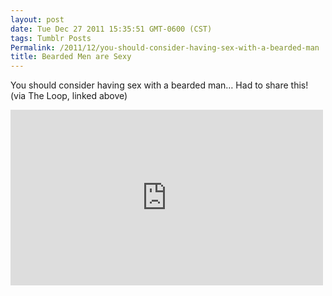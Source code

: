 ```yaml
---
layout: post
date: Tue Dec 27 2011 15:35:51 GMT-0600 (CST)
tags: Tumblr Posts
Permalink: /2011/12/you-should-consider-having-sex-with-a-bearded-man
title: Bearded Men are Sexy
---
```


You should consider having sex with a bearded man&hellip; Had to share this! (via The Loop, linked above)

<iframe width="500" height="281" id="youtube_iframe" src="https://www.youtube.com/embed/KJkLH4uZ73M?feature=oembed&amp;enablejsapi=1&amp;origin=http://safe.txmblr.com&amp;wmode=opaque" frameborder="0" allowfullscreen=""></iframe>

